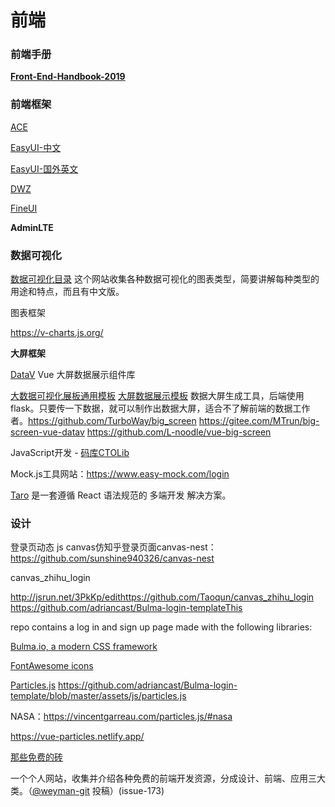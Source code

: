 # 前端

### 前端手册

[**Front-End-Handbook-2019**](https://frontendmasters.com/books/front-end-handbook/2019/)



### 前端框架

[ACE](https://github.com/bopoda/ace)

[EasyUI-中文](http://www.jeasyui.net/)

[EasyUI-国外英文](http://www.jeasyui.com/index.php)

[DWZ](http://jui.org/)

[FineUI](https://fineui.com/bbs/)

**AdminLTE**



### 数据可视化

[数据可视化目录](https://datavizcatalogue.com/resources.html) 这个网站收集各种数据可视化的图表类型，简要讲解每种类型的用途和特点，而且有中文版。

图表框架

 https://v-charts.js.org/

**大屏框架**

[DataV](http://datav.jiaminghi.com/)   Vue 大屏数据展示组件库 

[大数据可视化展板通用模板](http://bigscreen.turboway.top/) 
[大屏数据展示模板](https://gitee.com/lvyeyou/DaShuJuZhiDaPingZhanShi) 
数据大屏生成工具，后端使用 flask。只要传一下数据，就可以制作出数据大屏，适合不了解前端的数据工作者。https://github.com/TurboWay/big_screen
https://gitee.com/MTrun/big-screen-vue-datav
https://github.com/L-noodle/vue-big-screen





JavaScript开发 - [码库CTOLib](https://www.ctolib.com/)

Mock.js工具网站：https://www.easy-mock.com/login



[Taro](https://nervjs.github.io/taro/docs/README) 是一套遵循 React 语法规范的 多端开发 解决方案。



### 设计


登录页动态  js canvas仿知乎登录页面canvas-nest：https://github.com/sunshine940326/canvas-nest

canvas_zhihu_login

http://jsrun.net/3PkKp/edithttps://github.com/Taoqun/canvas_zhihu_login
https://github.com/adriancast/Bulma-login-templateThis 

repo contains a log in and sign up page made with the following libraries:

[Bulma.io, a modern CSS framework](http://bulma.io/)

[FontAwesome icons](http://fontawesome.io/)

[Particles.js](http://vincentgarreau.com/particles.js/)
https://github.com/adriancast/Bulma-login-template/blob/master/assets/js/particles.js

NASA：https://vincentgarreau.com/particles.js/#nasa

https://vue-particles.netlify.app/



[那些免费的砖](https://www.thosefree.com/)

一个个人网站，收集并介绍各种免费的前端开发资源，分成设计、前端、应用三大类。（[@weyman-git](https://github.com/ruanyf/weekly/issues/1900) 投稿）(issue-173)

